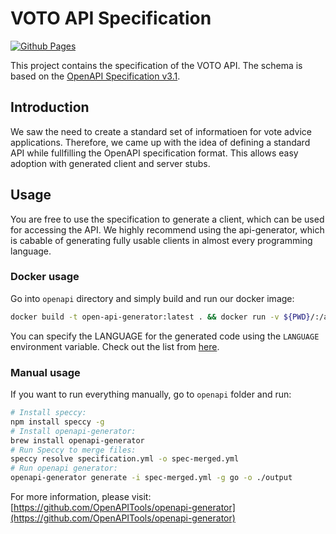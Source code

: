 # VOTO API Specification

[![Github Pages](https://img.shields.io/website-up-down-green-red/http/shields.io.svg)](https://voto-vote.github.io/api-specification/)

This project contains the specification of the VOTO API. The schema is based on the [OpenAPI Specification v3.1](https://github.com/OAI/OpenAPI-Specification).

## Introduction

We saw the need to create a standard set of informatioen for vote advice applications. Therefore, we came up with the idea of defining a standard API while fullfilling the OpenAPI specification format. This allows easy adoption with generated client and server stubs.

## Usage

You are free to use the specification to generate a client, which can be used for accessing the API. We highly recommend using the api-generator, which is cabable of generating fully usable clients in almost every programming language.

### Docker usage

Go into `openapi` directory and simply build and run our docker image:

```sh
docker build -t open-api-generator:latest . && docker run -v ${PWD}/:/app/ -e LANGUAGE=go open-api-generator
```

You can specify the LANGUAGE for the generated code using the `LANGUAGE` environment variable. Check out the list from [here](https://openapi-generator.tech/docs/generators/).

### Manual usage

If you want to run everything manually, go to `openapi` folder and run:

```sh
# Install speccy:
npm install speccy -g
# Install openapi-generator:
brew install openapi-generator
# Run Speccy to merge files:
speccy resolve specification.yml -o spec-merged.yml
# Run openapi generator:
openapi-generator generate -i spec-merged.yml -g go -o ./output
```

For more information, please visit: [https://github.com/OpenAPITools/openapi-generator](https://github.com/OpenAPITools/openapi-generator)
